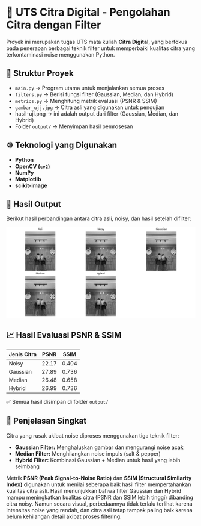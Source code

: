 # 🧠 UTS Citra Digital - Pengolahan Citra dengan Filter

Proyek ini merupakan tugas UTS mata kuliah **Citra Digital**, yang berfokus pada penerapan berbagai teknik filter untuk memperbaiki kualitas citra yang terkontaminasi noise menggunakan Python.

## 📂 Struktur Proyek
- `main.py` → Program utama untuk menjalankan semua proses
- `filters.py` → Berisi fungsi filter (Gaussian, Median, dan Hybrid)
- `metrics.py` → Menghitung metrik evaluasi (PSNR & SSIM)
- `gambar_ujj.jpg` → Citra asli yang digunakan untuk pengujian
- hasil-uji.png  → ini adalah output dari filter (Gaussian, Median, dan Hybrid)
- Folder `output/` → Menyimpan hasil pemrosesan

## ⚙️ Teknologi yang Digunakan
- **Python**
- **OpenCV (`cv2`)**
- **NumPy**
- **Matplotlib**
- **scikit-image**

## 📸 Hasil Output
Berikut hasil perbandingan antara citra asli, noisy, dan hasil setelah difilter:

![Hasil Output](https://raw.githubusercontent.com/XyzpaulV/UTS-Citra_Digital/refs/heads/main/hasil-uji.png)

## 📈 Hasil Evaluasi PSNR & SSIM

| Jenis Citra  | PSNR  |  SSIM |
|--------------|-------|-------|
| Noisy        | 22.17 | 0.404 |
| Gaussian     | 27.89 | 0.736 |
| Median       | 26.48 | 0.658 |
| Hybrid       | 26.99 | 0.736 |

✅ Semua hasil disimpan di folder `output/`

## 🧩 Penjelasan Singkat
Citra yang rusak akibat noise diproses menggunakan tiga teknik filter:
- **Gaussian Filter:** Menghaluskan gambar dan mengurangi noise acak  
- **Median Filter:** Menghilangkan noise impuls (salt & pepper)  
- **Hybrid Filter:** Kombinasi Gaussian + Median untuk hasil yang lebih seimbang  

Metrik **PSNR (Peak Signal-to-Noise Ratio)** dan **SSIM (Structural Similarity Index)** digunakan untuk menilai seberapa baik hasil filter mempertahankan kualitas citra asli.
 Hasil menunjukkan bahwa filter Gaussian dan Hybrid mampu meningkatkan kualitas citra (PSNR dan SSIM lebih tinggi) dibanding citra noisy. Namun secara visual, perbedaannya tidak terlalu terlihat karena intensitas noise yang rendah, dan citra asli tetap tampak paling baik karena belum kehilangan detail akibat proses filtering.

